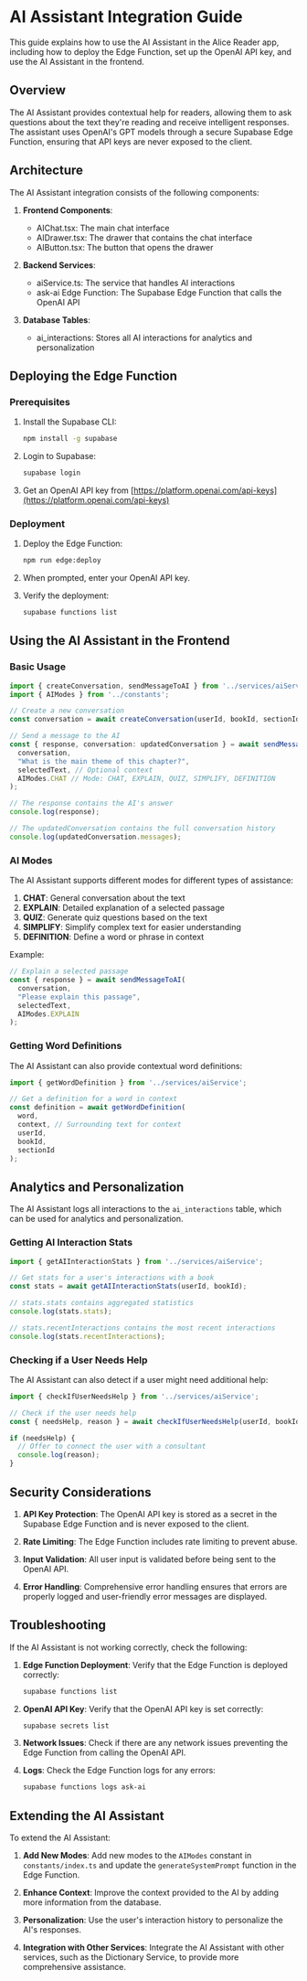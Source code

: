 # AI Assistant Integration Guide

This guide explains how to use the AI Assistant in the Alice Reader app, including how to deploy the Edge Function, set up the OpenAI API key, and use the AI Assistant in the frontend.

## Overview

The AI Assistant provides contextual help for readers, allowing them to ask questions about the text they're reading and receive intelligent responses. The assistant uses OpenAI's GPT models through a secure Supabase Edge Function, ensuring that API keys are never exposed to the client.

## Architecture

The AI Assistant integration consists of the following components:

1. **Frontend Components**: 
   - AIChat.tsx: The main chat interface
   - AIDrawer.tsx: The drawer that contains the chat interface
   - AIButton.tsx: The button that opens the drawer

2. **Backend Services**:
   - aiService.ts: The service that handles AI interactions
   - ask-ai Edge Function: The Supabase Edge Function that calls the OpenAI API

3. **Database Tables**:
   - ai_interactions: Stores all AI interactions for analytics and personalization

## Deploying the Edge Function

### Prerequisites

1. Install the Supabase CLI:
   ```bash
   npm install -g supabase
   ```

2. Login to Supabase:
   ```bash
   supabase login
   ```

3. Get an OpenAI API key from [https://platform.openai.com/api-keys](https://platform.openai.com/api-keys)

### Deployment

1. Deploy the Edge Function:
   ```bash
   npm run edge:deploy
   ```

2. When prompted, enter your OpenAI API key.

3. Verify the deployment:
   ```bash
   supabase functions list
   ```

## Using the AI Assistant in the Frontend

### Basic Usage

```typescript
import { createConversation, sendMessageToAI } from '../services/aiService';
import { AIModes } from '../constants';

// Create a new conversation
const conversation = await createConversation(userId, bookId, sectionId);

// Send a message to the AI
const { response, conversation: updatedConversation } = await sendMessageToAI(
  conversation,
  "What is the main theme of this chapter?",
  selectedText, // Optional context
  AIModes.CHAT // Mode: CHAT, EXPLAIN, QUIZ, SIMPLIFY, DEFINITION
);

// The response contains the AI's answer
console.log(response);

// The updatedConversation contains the full conversation history
console.log(updatedConversation.messages);
```

### AI Modes

The AI Assistant supports different modes for different types of assistance:

1. **CHAT**: General conversation about the text
2. **EXPLAIN**: Detailed explanation of a selected passage
3. **QUIZ**: Generate quiz questions based on the text
4. **SIMPLIFY**: Simplify complex text for easier understanding
5. **DEFINITION**: Define a word or phrase in context

Example:

```typescript
// Explain a selected passage
const { response } = await sendMessageToAI(
  conversation,
  "Please explain this passage",
  selectedText,
  AIModes.EXPLAIN
);
```

### Getting Word Definitions

The AI Assistant can also provide contextual word definitions:

```typescript
import { getWordDefinition } from '../services/aiService';

// Get a definition for a word in context
const definition = await getWordDefinition(
  word,
  context, // Surrounding text for context
  userId,
  bookId,
  sectionId
);
```

## Analytics and Personalization

The AI Assistant logs all interactions to the `ai_interactions` table, which can be used for analytics and personalization.

### Getting AI Interaction Stats

```typescript
import { getAIInteractionStats } from '../services/aiService';

// Get stats for a user's interactions with a book
const stats = await getAIInteractionStats(userId, bookId);

// stats.stats contains aggregated statistics
console.log(stats.stats);

// stats.recentInteractions contains the most recent interactions
console.log(stats.recentInteractions);
```

### Checking if a User Needs Help

The AI Assistant can also detect if a user might need additional help:

```typescript
import { checkIfUserNeedsHelp } from '../services/aiService';

// Check if the user needs help
const { needsHelp, reason } = await checkIfUserNeedsHelp(userId, bookId, sectionId);

if (needsHelp) {
  // Offer to connect the user with a consultant
  console.log(reason);
}
```

## Security Considerations

1. **API Key Protection**: The OpenAI API key is stored as a secret in the Supabase Edge Function and is never exposed to the client.

2. **Rate Limiting**: The Edge Function includes rate limiting to prevent abuse.

3. **Input Validation**: All user input is validated before being sent to the OpenAI API.

4. **Error Handling**: Comprehensive error handling ensures that errors are properly logged and user-friendly error messages are displayed.

## Troubleshooting

If the AI Assistant is not working correctly, check the following:

1. **Edge Function Deployment**: Verify that the Edge Function is deployed correctly:
   ```bash
   supabase functions list
   ```

2. **OpenAI API Key**: Verify that the OpenAI API key is set correctly:
   ```bash
   supabase secrets list
   ```

3. **Network Issues**: Check if there are any network issues preventing the Edge Function from calling the OpenAI API.

4. **Logs**: Check the Edge Function logs for any errors:
   ```bash
   supabase functions logs ask-ai
   ```

## Extending the AI Assistant

To extend the AI Assistant:

1. **Add New Modes**: Add new modes to the `AIModes` constant in `constants/index.ts` and update the `generateSystemPrompt` function in the Edge Function.

2. **Enhance Context**: Improve the context provided to the AI by adding more information from the database.

3. **Personalization**: Use the user's interaction history to personalize the AI's responses.

4. **Integration with Other Services**: Integrate the AI Assistant with other services, such as the Dictionary Service, to provide more comprehensive assistance.
